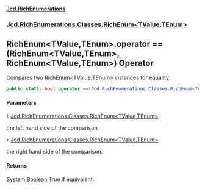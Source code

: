 #### [Jcd.RichEnumerations](index.md 'index')
### [Jcd.RichEnumerations.Classes](Jcd.RichEnumerations.Classes.md 'Jcd.RichEnumerations.Classes').[RichEnum&lt;TValue,TEnum&gt;](Jcd.RichEnumerations.Classes.RichEnum_TValue,TEnum_.md 'Jcd.RichEnumerations.Classes.RichEnum<TValue,TEnum>')

## RichEnum<TValue,TEnum>.operator ==(RichEnum<TValue,TEnum>, RichEnum<TValue,TEnum>) Operator

Compares two [RichEnum&lt;TValue,TEnum&gt;](Jcd.RichEnumerations.Classes.RichEnum_TValue,TEnum_.md 'Jcd.RichEnumerations.Classes.RichEnum<TValue,TEnum>') instances for equality.

```csharp
public static bool operator ==(Jcd.RichEnumerations.Classes.RichEnum<TValue,TEnum>? l, Jcd.RichEnumerations.Classes.RichEnum<TValue,TEnum>? r);
```
#### Parameters

<a name='Jcd.RichEnumerations.Classes.RichEnum_TValue,TEnum_.op_Equality(Jcd.RichEnumerations.Classes.RichEnum_TValue,TEnum_,Jcd.RichEnumerations.Classes.RichEnum_TValue,TEnum_).l'></a>

`l` [Jcd.RichEnumerations.Classes.RichEnum&lt;](Jcd.RichEnumerations.Classes.RichEnum_TValue,TEnum_.md 'Jcd.RichEnumerations.Classes.RichEnum<TValue,TEnum>')[TValue](Jcd.RichEnumerations.Classes.RichEnum_TValue,TEnum_.md#Jcd.RichEnumerations.Classes.RichEnum_TValue,TEnum_.TValue 'Jcd.RichEnumerations.Classes.RichEnum<TValue,TEnum>.TValue')[,](Jcd.RichEnumerations.Classes.RichEnum_TValue,TEnum_.md 'Jcd.RichEnumerations.Classes.RichEnum<TValue,TEnum>')[TEnum](Jcd.RichEnumerations.Classes.RichEnum_TValue,TEnum_.md#Jcd.RichEnumerations.Classes.RichEnum_TValue,TEnum_.TEnum 'Jcd.RichEnumerations.Classes.RichEnum<TValue,TEnum>.TEnum')[&gt;](Jcd.RichEnumerations.Classes.RichEnum_TValue,TEnum_.md 'Jcd.RichEnumerations.Classes.RichEnum<TValue,TEnum>')

the left hand side of the comparison.

<a name='Jcd.RichEnumerations.Classes.RichEnum_TValue,TEnum_.op_Equality(Jcd.RichEnumerations.Classes.RichEnum_TValue,TEnum_,Jcd.RichEnumerations.Classes.RichEnum_TValue,TEnum_).r'></a>

`r` [Jcd.RichEnumerations.Classes.RichEnum&lt;](Jcd.RichEnumerations.Classes.RichEnum_TValue,TEnum_.md 'Jcd.RichEnumerations.Classes.RichEnum<TValue,TEnum>')[TValue](Jcd.RichEnumerations.Classes.RichEnum_TValue,TEnum_.md#Jcd.RichEnumerations.Classes.RichEnum_TValue,TEnum_.TValue 'Jcd.RichEnumerations.Classes.RichEnum<TValue,TEnum>.TValue')[,](Jcd.RichEnumerations.Classes.RichEnum_TValue,TEnum_.md 'Jcd.RichEnumerations.Classes.RichEnum<TValue,TEnum>')[TEnum](Jcd.RichEnumerations.Classes.RichEnum_TValue,TEnum_.md#Jcd.RichEnumerations.Classes.RichEnum_TValue,TEnum_.TEnum 'Jcd.RichEnumerations.Classes.RichEnum<TValue,TEnum>.TEnum')[&gt;](Jcd.RichEnumerations.Classes.RichEnum_TValue,TEnum_.md 'Jcd.RichEnumerations.Classes.RichEnum<TValue,TEnum>')

the right hand side of the comparison.

#### Returns
[System.Boolean](https://docs.microsoft.com/en-us/dotnet/api/System.Boolean 'System.Boolean')
True if equivalent.